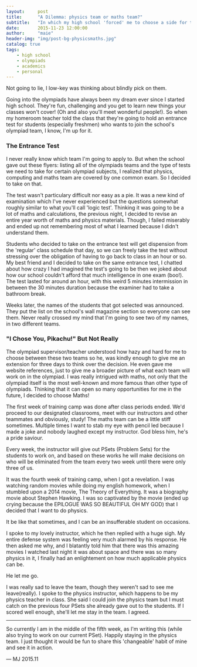 ```yaml
---
layout:     post
title:      "A Dilemma: physics team or maths team?"
subtitle:   "In which my high school 'forced' me to choose a side for the olympiads"
date:       2015-11-23 12:00:00
author:     "maie"
header-img: "img/post-bg-physicsmaths.jpg"
catalog: true
tags:
    - high school
    - olympiads
    - academics
    - personal
---
```

Not going to lie, I low-key was thinking about blindly pick on them.

Going into the olympiads have always been my dream ever since I started high school. They're fun, challenging and you get to learn new things your classes won't cover! (Oh and also you'll meet wonderful people!). So when my homeroom teacher told the class that they're going to hold an entrance test for students (especially freshmen) who wants to join the school's olympiad team, I know, I'm up for it.

### The Entrance Test
I never really know which team I'm going to apply to. But when the school gave out these flyers: listing all of the olympiads teams and the type of tests we need to take for certain olympiad subjects, I realized that physics, computing and maths team are covered by one common exam. So I decided to take on that.

The test wasn't particulary difficult nor easy as a pie. It was a new kind of examination which I've never experienced but the questions somewhat roughly similar to what you'll call 'logic test'. Thinking it was going to be a lot of maths and calculations, the previous night, I decided to revise an entire year worth of maths and physics materials. Though, I failed miserably and ended up not remembering most of what I learned because I didn't understand them.

Students who decided to take on the entrance test will get dispension from the 'regular' class schedule that day, so we can freely take the test without stressing over the obligation of having to go back to class in an hour or so. My best friend and I decided to take on the same entrance test, I chatted about how crazy I had imagined the test's going to be then we joked about how our school couldn't afford that much intelligence in one exam (boo!). The test lasted for around an hour, with this weird 5 minutes intermission in between the 30 minutes duration because the examiner had to take a bathroom break.

Weeks later, the names of the students that got selected was announced. They put the list on the school's wall magazine section so everyone can see them. Never really crossed my mind that I'm going to see two of my names, in two different teams.

### "I Chose You, Pikachu!" But Not Really
The olympiad supervisor/teacher understood how hazy and hard for me to choose between these two teams so he, was kindly enough to give me an extension for three days to think over the decision. He even gave me website references, just to give me a broader picture of what each team will work on in the olympiad. I was really intrigued with maths, not only that the olympiad itself is the most well-known and more famous than other type of olympiads. Thinking that it can open so many opportunities for me in the future, I decided to choose Maths!

The first week of training camp was done after class periods ended. We'd proceed to our designated classrooms, meet with our instructors and other teammates and obviously, study! The maths team can be a little stiff sometimes. Multiple times I want to stab my eye with pencil led because I made a joke and nobody laughed except my instructor. God bless him, he's a pride saviour.

Every week, the instructor will give out PSets (Problem Sets) for the students to work on, and based on these works he will make decisions on who will be eliminated from the team every two week until there were only three of us.

It was the fourth week of training camp, when I got a revelation. I was watching random movies while doing my english homework, when I stumbled upon a 2014 movie, The Theory of Everything. It was a biography movie about Stephen Hawking. I was so captivated by the movie (ended up crying because the EPILOGUE WAS SO BEAUTIFUL OH MY GOD) that I decided that I want to do physics.

It be like that sometimes, and I can be an insufferable student on occasions.

I spoke to my lovely instructor, which he then replied with a huge sigh. My entire defense system was feeling very much alarmed by his response. He then asked me why, and I blatantly told him that there was this amazing movies I watched last night it was about space and there was so many physics in it, I finally had an enlightement on how much applicable physics can be.

He let me go.

I was really sad to leave the team, though they weren't sad to see me leave(really). I spoke to the physics instructor, which happens to be my physics teacher in class. She said I could join the physics team but I must catch on the previous four PSets she already gave out to the students. If I scored well enough, she'll let me stay in the team. I agreed.

---

So currently I am in the middle of the fifth week, as I'm writing this (while also trying to work on our current PSet). Happily staying in the physics team. I just thought it would be fun to share this 'changeable' habit of mine and see it in action.

— MJ 2015.11
